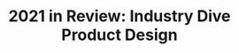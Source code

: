 ---
external_url: https://industrydive.design/2021-in-review-product-design-556e026dd8bf
title: '2021 in Review: Industry Dive Product Design'
image: /media/img/posts/blog/2022-09-22-product/product.png
description: Product design work related to reader-facing news products, internal tools, and revenue products 
category: highlights
---